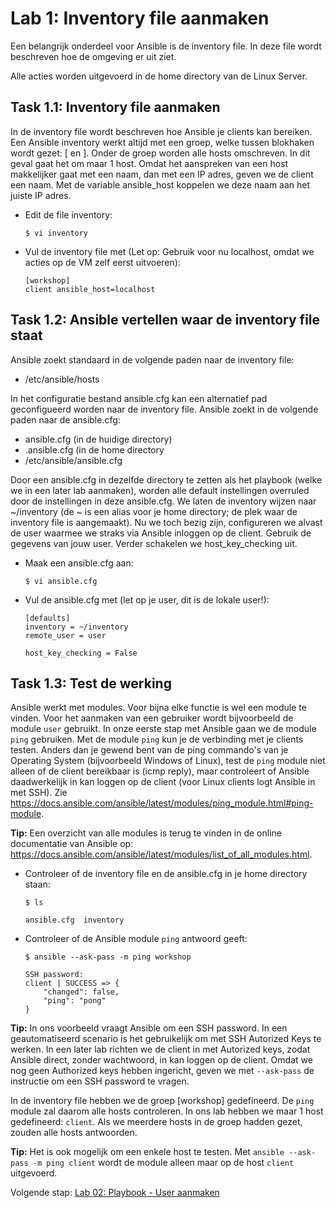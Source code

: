 # Lab 1: Inventory file aanmaken
Een belangrijk onderdeel voor Ansible is de inventory file. In deze file wordt beschreven hoe de omgeving er uit ziet.

Alle acties worden uitgevoerd in de home directory van de Linux Server.

## Task 1.1: Inventory file aanmaken
In de inventory file wordt beschreven hoe Ansible je clients kan bereiken. Een Ansible inventory werkt altijd met een groep, welke tussen blokhaken wordt gezet: [ en ]. Onder de groep worden alle hosts omschreven. In dit geval gaat het om maar 1 host. Omdat het aanspreken van een host makkelijker gaat met een naam, dan met een IP adres, geven we de client een naam. Met de variable ansible_host koppelen we deze naam aan het juiste IP adres.

* Edit de file inventory:

  ``$ vi inventory``

* Vul de inventory file met (Let op: Gebruik voor nu localhost, omdat we acties op de VM zelf eerst uitvoeren):

  ```
  [workshop]
  client ansible_host=localhost
  ```

## Task 1.2: Ansible vertellen waar de inventory file staat
Ansible zoekt standaard in de volgende paden naar de inventory file:

* /etc/ansible/hosts
  
In het configuratie bestand ansible.cfg kan een alternatief pad geconfigueerd worden naar de inventory file. Ansible zoekt in de volgende paden naar de ansible.cfg:

* ansible.cfg (in de huidige directory)
* .ansible.cfg (in de home directory
* /etc/ansible/ansible.cfg

Door een ansible.cfg in dezelfde directory te zetten als het playbook (welke we in een later lab aanmaken), worden alle default instellingen overruled door de instellingen in deze ansible.cfg. We laten de inventory wijzen naar ~/inventory (de ~ is een alias voor je home directory; de plek waar de inventory file is aangemaakt). Nu we toch bezig zijn, configureren we alvast de user waarmee we straks via Ansible inloggen op de client. Gebruik de gegevens van jouw user. Verder schakelen we host_key_checking uit. 

* Maak een ansible.cfg aan:

  ``$ vi ansible.cfg``

* Vul de ansible.cfg met (let op je user, dit is de lokale user!):
  ```
  [defaults]
  inventory = ~/inventory
  remote_user = user

  host_key_checking = False
  ```

## Task 1.3: Test de werking
Ansible werkt met modules. Voor bijna elke functie is wel een module te vinden. Voor het aanmaken van een gebruiker wordt bijvoorbeeld de module ``user`` gebruikt. In onze eerste stap met Ansible gaan we de module ``ping`` gebruiken. Met de module ``ping`` kun je de verbinding met je clients testen. Anders dan je gewend bent van de ping commando's van je Operating System (bijvoorbeeld Windows of Linux), test de ``ping`` module niet alleen of de client bereikbaar is (icmp reply), maar controleert of Ansible daadwerkelijk in kan loggen op de client (voor Linux clients logt Ansible in met SSH). Zie https://docs.ansible.com/ansible/latest/modules/ping_module.html#ping-module.

**Tip:** Een overzicht van alle modules is terug te vinden in de online documentatie van Ansible op: https://docs.ansible.com/ansible/latest/modules/list_of_all_modules.html.

* Controleer of de inventory file en de ansible.cfg in je home directory staan:

  ``$ ls``

  ```
  ansible.cfg  inventory
  ```
  
* Controleer of de Ansible module ``ping`` antwoord geeft:

  ``$ ansible --ask-pass -m ping workshop``

  ```
  SSH password:
  client | SUCCESS => {
      "changed": false,
      "ping": "pong"
  }
  ```
  
**Tip:** In ons voorbeeld vraagt Ansible om een SSH password. In een geautomatiseerd scenario is het gebruikelijk om met SSH Autorized Keys te werken. In een later lab richten we de client in met Autorized keys, zodat Ansible direct, zonder wachtwoord, in kan loggen op de client. Omdat we nog geen Authorized keys hebben ingericht, geven we met ``--ask-pass`` de instructie om een SSH password te vragen.

In de inventory file hebben we de groep [workshop] gedefineerd. De ``ping`` module zal daarom alle hosts controleren. In ons lab hebben we maar 1 host gedefineerd: ``client``. Als we meerdere hosts in de groep hadden gezet, zouden alle hosts antwoorden. 

**Tip:** Het is ook mogelijk om een enkele host te testen. Met ``ansible --ask-pass -m ping client`` wordt de module alleen maar op de host ``client`` uitgevoerd.

Volgende stap: [Lab 02: Playbook - User aanmaken](/labs/02_NL_playbook_user.md)
